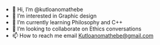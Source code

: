 - 👋 Hi, I’m @kutloanomathebe
- 👀 I’m interested in Graphic design
- 🌱 I’m currently learning Philosophy and C++
- 💞️ I’m looking to collaborate on Ethics conversations 
- 📫 How to reach me email Kutloanomathebe@gmail.com

<!---
kutloanomathebe/kutloanomathebe is a ✨ special ✨ repository because its `README.md` (this file) appears on your GitHub profile.
You can click the Preview link to take a look at your changes.
--->
